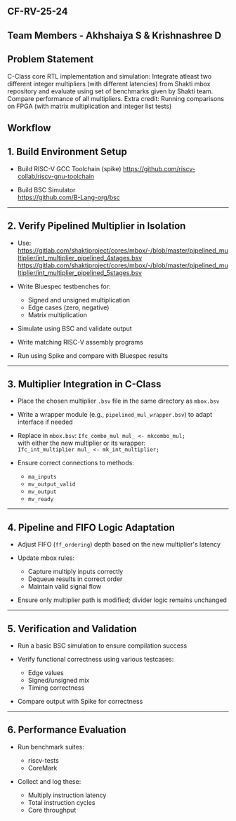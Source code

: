 ## CF-RV-25-24
## Team Members - Akhshaiya S & Krishnashree D
## Problem Statement
C-Class core RTL implementation and simulation: Integrate atleast two different integer multipliers (with different latencies) from Shakti mbox repository and evaluate using set of benchmarks given by Shakti team. Compare performance of all multipliers. Extra credit: Running comparisons on FPGA (with matrix multiplication and integer list tests)	

## Workflow
## 1. Build Environment Setup

- Build RISC-V GCC Toolchain  (spike)
  https://github.com/riscv-collab/riscv-gnu-toolchain

- Build BSC Simulator  
  https://github.com/B-Lang-org/bsc

---

## 2. Verify Pipelined Multiplier in Isolation

- Use:  
  https://gitlab.com/shaktiproject/cores/mbox/-/blob/master/pipelined_multiplier/int_multiplier_pipelined_4stages.bsv  
  https://gitlab.com/shaktiproject/cores/mbox/-/blob/master/pipelined_multiplier/int_multiplier_pipelined_5stages.bsv

- Write Bluespec testbenches for:
  - Signed and unsigned multiplication
  - Edge cases (zero, negative)
  - Matrix multiplication

- Simulate using BSC and validate output

- Write matching RISC-V assembly programs

- Run using Spike and compare with Bluespec results

---

## 3. Multiplier Integration in C-Class

- Place the chosen multiplier `.bsv` file in the same directory as `mbox.bsv`

- Write a wrapper module (e.g., `pipelined_mul_wrapper.bsv`) to adapt interface if needed

- Replace in `mbox.bsv`:
  `Ifc_combo_mul mul_ <- mkcombo_mul;`  
  with either the new multiplier or its wrapper:  
  `Ifc_int_multiplier mul_ <- mk_int_multiplier;`

- Ensure correct connections to methods:
  - `ma_inputs`
  - `mv_output_valid`
  - `mv_output`
  - `mv_ready`

---

## 4. Pipeline and FIFO Logic Adaptation

- Adjust FIFO (`ff_ordering`) depth based on the new multiplier's latency

- Update mbox rules:
  - Capture multiply inputs correctly
  - Dequeue results in correct order
  - Maintain valid signal flow

- Ensure only multiplier path is modified; divider logic remains unchanged

---

## 5. Verification and Validation

- Run a basic BSC simulation to ensure compilation success

- Verify functional correctness using various testcases:
  - Edge values
  - Signed/unsigned mix
  - Timing correctness

- Compare output with Spike for correctness

---

## 6. Performance Evaluation

- Run benchmark suites:
  - riscv-tests 
  - CoreMark

- Collect and log these:
  - Multiply instruction latency
  - Total instruction cycles
  - Core throughput
